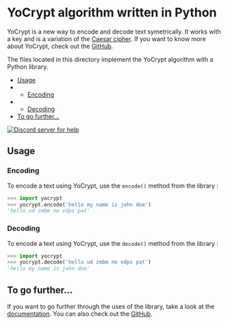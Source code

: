 # YoCrypt algorithm written in Python
YoCrypt is a new way to encode and decode text symetrically. It works with a key and is a variation of the [Caesar cipher](https://en.wikipedia.org/wiki/Caesar_cipher). If you want to know more about YoCrypt, check out the [GitHub](https://github.com/PetitPotiron/YoCrypt).

The files located in this directory implement the YoCrypt algorithm with a Python library.

* [Usage](#usage)
* * [Encoding](#encoding)
* * [Decoding](#decoding)
* [To go further...](#to-go-further)

[![Discord server for help](https://discord.com/api/guilds/800032961525317693/embed.png)](https://discord.gg/t2dxrXMKya)

## Usage
### Encoding
To encode a text using YoCrypt, use the `encode()` method from the library :

```python
>>> import yocrypt
>>> yocrypt.encode('hello my name is john doe')
'hello ud zmbm ne vdps pat'
```

### Decoding
To encode a text using YoCrypt, use the `decode()` method from the library :

```python
>>> import yocrypt
>>> yocrypt.decode('hello ud zmbm ne vdps pat')
'hello my name is john doe'
```

## To go further...
If you want to go further through the uses of the library, take a look at the [documentation](https://yocrypt.readthedocs.io). You can also check out the [GitHub](https://github.com/PetitPotiron/YoCrypt).